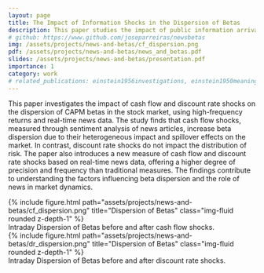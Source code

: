 ```yaml
---
layout: page
title: The Impact of Information Shocks in the Dispersion of Betas
description: This paper studies the impact of public information arrival on the distribution of risk in the stock market over the trading day.
# github: https://www.github.com/joseparreiras/newsbetas
img: /assets/projects/news-and-betas/cf_dispersion.png
pdf: /assets/projects/news-and-betas/news_and_betas.pdf
slides: /assets/projects/news-and-betas/presentation.pdf
importance: 1
category: work
# related_publications: einstein1956investigations, einstein1950meaning
---
```


This paper investigates the impact of cash flow and discount rate shocks on the dispersion of CAPM betas in the stock market, using high-frequency returns and real-time news data. The study finds that cash flow shocks, measured through sentiment analysis of news articles, increase beta dispersion due to their heterogeneous impact and spillover effects on the market. In contrast, discount rate shocks do not impact the distribution of risk. The paper also introduces a new measure of cash flow and discount rate shocks based on real-time news data, offering a higher degree of precision and frequency than traditional measures. The findings contribute to understanding the factors influencing beta dispersion and the role of news in market dynamics.

<div class="row">
    <div class="col-md-6">
        {% include figure.html path="assets/projects/news-and-betas/cf_dispersion.png" title="Dispersion of Betas" class="img-fluid rounded z-depth-1" %}
        <div class="caption">
            Intraday Dispersion of Betas before and after cash flow shocks.
        </div>
    </div>
    <div class="col-md-6">
        {% include figure.html path="assets/projects/news-and-betas/dr_dispersion.png" title="Dispersion of Betas" class="img-fluid rounded z-depth-1" %}
        <div class="caption">
            Intraday Dispersion of Betas before and after discount rate shocks.
        </div>
    </div>
</div>